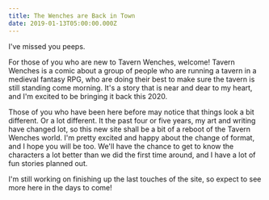 ```yaml
---
title: The Wenches are Back in Town
date: 2019-01-13T05:00:00.000Z
---
```

I've missed you peeps.

For those of you who are new to Tavern Wenches, welcome! Tavern Wenches is a comic about a group of people who are running a tavern in a medieval fantasy RPG, who are doing their best to make sure the tavern is still standing come morning. It's a story that is near and dear to my heart, and I'm excited to be bringing it back this 2020.

Those of you who have been here before may notice that things look a bit different. Or a lot different. It the past four or five years, my art and writing have changed lot, so this new site shall be a bit of a reboot of the Tavern Wenches world. I'm pretty excited and happy about the change of format, and I hope you will be too.  We'll have the chance to get to know the characters a lot better than we did the first time around, and I have a lot of fun stories planned out.

I'm still working on finishing up the last touches of the site, so expect to see more here in the days to come!

